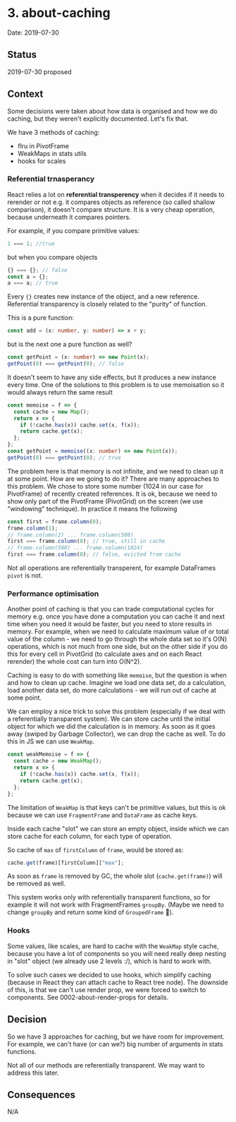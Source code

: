 # 3. about-caching

Date: 2019-07-30

## Status

2019-07-30 proposed

## Context

Some decisions were taken about how data is organised and how we do caching, but they weren't explicitly documented. Let's fix that.

We have 3 methods of caching:

- flru in PivotFrame
- WeakMaps in stats utils
- hooks for scales

### Referential trnasperancy

React relies a lot on **referential transperency** when it decides if it needs to rerender or not e.g. it compares objects as reference (so called shallow comparison), it doesn't compare structure. It is a very cheap operation, because underneath it compares pointers.

For example, if you compare primitive values:

```ts
1 === 1; //true
```

but when you compare objects

```ts
{} === {}; // false
const a = {};
a === a; // true
```

Every `{}` creates new instance of the object, and a new reference. Referential transparency is closely related to the "purity" of function.

This is a pure function:

```ts
const add = (x: number, y: number) => x + y;
```

but is the next one a pure function as well?

```ts
const getPoint = (x: number) => new Point(x);
getPoint(0) === getPoint(0); // false
```

It doesn't seem to have any side effects, but it produces a new instance every time. One of the solutions to this problem is to use memoisation so it would always return the same result

```ts
const memoise = f => {
  const cache = new Map();
  return x => {
    if (!cache.has(x)) cache.set(x, f(x));
    return cache.get(x);
  };
};
const getPoint = memoise((x: number) => new Point(x));
getPoint(0) === getPoint(0); // true
```

The problem here is that memory is not infinite, and we need to clean up it at some point. How are we going to do it? There are many approaches to this problem. We chose to store some number (1024 in our case for PivotFrame) of recently created references. It is ok, because we need to show only part of the PivotFrame (PivotGrid) on the screen (we use "windowing" technique). In practice it means the following

```ts
const first = frame.column(0);
frame.column(1);
// frame.column(2) ... frame.column(500)
first === frame.column(0); // true, still in cache
// frame.column(500) ... frame.column(1024)
first === frame.column(0); // false, evicted from cache
```

Not all operations are referentially transperent, for example DataFrames `pivot` is not.

### Performance optimisation

Another point of caching is that you can trade computational cycles for memory e.g. once you have done a computation you can cache it and next time when you need it would be faster, but you need to store results in memory. For example, when we need to calculate maximum value of or total value of the column - we need to go through the whole data set so it's O(N) operations, which is not much from one side, but on the other side if you do this for every cell in PivotGrid (to calculate axes and on each React rerender) the whole cost can turn into O(N^2).

Caching is easy to do with something like `memoise`, but the question is when and how to clean up cache. Imagine we load one data set, do a calculation, load another data set, do more calculations - we will run out of cache at some point.

We can employ a nice trick to solve this problem (especially if we deal with a referentially transparent system). We can store cache until the initial object for which we did the calculation is in memory. As soon as it goes away (swiped by Garbage Collector), we can drop the cache as well. To do this in JS we can use `WeakMap`.

```ts
const weakMemoise = f => {
  const cache = new WeakMap();
  return x => {
    if (!cache.has(x)) cache.set(x, f(x));
    return cache.get(x);
  };
};
```

The limitation of `WeakMap` is that keys can't be primitive values, but this is ok because we can use `FragmentFrame` and `DataFrame` as cache keys.

Inside each cache "slot" we can store an empty object, inside which we can store cache for each column, for each type of operation.

So cache of `max` of `firstColumn` of `frame`, would be stored as:

```ts
cache.get(frame)[firstColumn]["max"];
```

As soon as `frame` is removed by GC, the whole slot (`cache.get(frame)`) will be removed as well.

This system works only with referentially transparent functions, so for example it will not work with FragmentFrames `groupBy`. (Maybe we need to change `groupBy` and return some kind of `GroupedFrame` 🤔).

### Hooks

Some values, like scales, are hard to cache with the `WeakMap` style cache, because you have a lot of components so you will need really deep nesting in "slot" object (we already use 2 levels :/), which is hard to work with.

To solve such cases we decided to use hooks, which simplify caching (because in React they can attach cache to React tree node). The downside of this, is that we can't use render prop, we were forced to switch to components. See 0002-about-render-props for details.

## Decision

So we have 3 approaches for caching, but we have room for improvement. For example, we can't have (or can we?) big number of arguments in stats functions.

Not all of our methods are referentially transparent. We may want to address this later.

## Consequences

N/A
